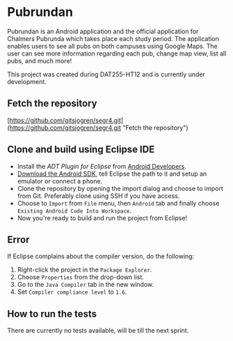 Pubrundan
=========

Pubrundan is an Android application and the official application for Chalmers Pubrunda which takes place each study period. The application enables users to see all pubs on both campuses using Google Maps. The user can see more information regarding each pub, change map view, list all pubs, and much more!

This project was created during DAT255-HT12 and is currently under development.

Fetch the repository
--------------------

[https://github.com/gitsjogren/segr4.git](https://github.com/gitsjogren/segr4.git "Fetch the repository")

Clone and build using Eclipse IDE
---------------------------------

- Install the _ADT Plugin for Eclipse_ from [Android Developers](http://developer.android.com/sdk/eclipse-adt.html "ADT Plugin for Eclipse").
- [Download the Android SDK](http://developer.android.com/sdk/index.html "Download the Android SDK"), tell Eclipse the path to it and setup an emulator or connect a phone.
- Clone the repository by opening the import dialog and choose to import from Git. Preferably clone using SSH if you have access.
- Choose to `Import` from `File` menu, then `Android` tab and finally choose `Existing Android Code Into Workspace`.
- Now you're ready to build and run the project from Eclipse!

Error
-----

If Eclipse complains about the compiler version, do the following:

1. Right-click the project in the `Package Explorer`.
2. Choose `Properties` from the drop-down list.
3. Go to the `Java Compiler` tab in the new window.
4. Set `Compiler compliance level` to `1.6`.

How to run the tests
--------------------

There are currently no tests available, will be till the next sprint.